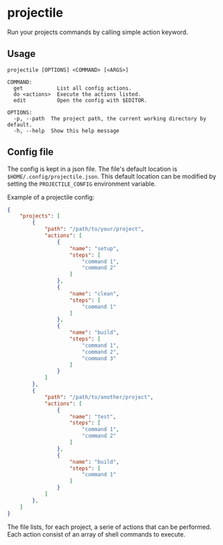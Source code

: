 # projectile

Run your projects commands by calling simple action keyword.

## Usage
```
projectile [OPTIONS] <COMMAND> [<ARGS>]

COMMAND:
  get           List all config actions.
  do <actions>  Execute the actions listed.
  edit          Open the config with $EDITOR.

OPTIONS:
  -p, --path  The project path, the current working directory by default.
  -h, --help  Show this help message
```

## Config file
The config is kept in a json file.
The file's default location is `$HOME/.config/projectile.json`.
This default location can be modified by setting the `PROJECTILE_CONFIG` environment variable.

Example of a projectile config:
```json
{
    "projects": [
        {
            "path": "/path/to/your/project",
            "actions": [
                {
                    "name": "setup",
                    "steps": [
                        "command 1",
                        "command 2"
                    ]
                },
                {
                    "name": "clean",
                    "steps": [
                        "command 1"
                    ]
                },
                {
                    "name": "build",
                    "steps": [
                        "command 1",
                        "command 2",
                        "command 3"
                    ]
                }
            ]
        },
        {
            "path": "/path/to/another/project",
            "actions": [
                {
                    "name": "test",
                    "steps": [
                        "command 1",
                        "command 2"
                    ]
                },
                {
                    "name": "build",
                    "steps": [
                        "command 1"
                    ]
                }
            ]
        },
    ]
}
```
The file lists, for each project, a serie of actions that can be performed.
Each action consist of an array of shell commands to execute.
